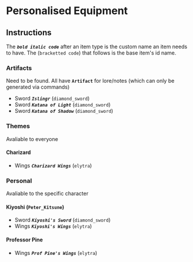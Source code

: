 # Personalised Equipment
## Instructions
The _**`bold italic code`**_ after an item type is the custom name an item needs to have. The (`bracketted code`) that follows is the base item's id name.
### Artifacts
Need to be found. All have **`Artifact`** for lore/notes (which can only be generated via commands)
- Sword _**`Islingr`**_ (`diamond_sword`)
- Sword _**`Katana of Light`**_ (`diamond_sword`)
- Sword _**`Katana of Shadow`**_ (`diamond_sword`)
### Themes
Avaliable to everyone
#### Charizard
- Wings _**`Charizard Wings`**_ (`elytra`)
### Personal
Avaliable to the specific character
#### Kiyoshi (`Peter_Kitsune`)
- Sword _**`Kiyoshi's Sword`**_ (`diamond_sword`)
- Wings _**`Kiyoshi's Wings`**_ (`elytra`)
#### Professor Pine
- Wings _**`Prof Pine's Wings`**_ (`elytra`)
